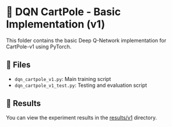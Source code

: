 # 🧠 DQN CartPole - Basic Implementation (v1)

This folder contains the basic Deep Q-Network implementation for CartPole-v1 using PyTorch.

## 📁 Files
- `dqn_cartpole_v1.py`: Main training script
- `dqn_cartpole_v1_test.py`: Testing and evaluation script

## 🔗 Results
You can view the experiment results in the [results/v1](../results/v1) directory.
